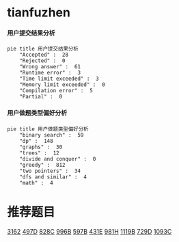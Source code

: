 # tianfuzhen

<!-- tabs:start -->



#### **用户提交结果分析**

```mermaid
pie title 用户提交结果分析
    "Accepted" :  28
    "Rejected" :  0
    "Wrong answer" :  61
    "Runtime error" :  3
    "Time limit exceeded" :  3
    "Memory limit exceeded" :  0
    "Compilation error" :  5
    "Partial" :  0
```

#### **用户做题类型偏好分析**

```mermaid
pie title 用户做题类型偏好分析
    "binary search" :  59
    "dp" :  148
    "graphs" :  30
    "trees" :  12
    "divide and conquer" :  0
    "greedy" :  812
    "two pointers" :  34
    "dfs and similar" :  4
    "math" :  4
```



<!-- tabs:end -->
# 推荐题目
[3162](https://codeforces.com/contest/316/problem/2)
[497D](https://codeforces.com/contest/497/problem/D)
[828C](https://codeforces.com/contest/828/problem/C)
[996B](https://codeforces.com/contest/996/problem/B)
[597B](https://codeforces.com/contest/597/problem/B)
[431E](https://codeforces.com/contest/431/problem/E)
[981H](https://codeforces.com/contest/981/problem/H)
[1119B](https://codeforces.com/contest/1119/problem/B)
[729D](https://codeforces.com/contest/729/problem/D)
[1093C](https://codeforces.com/contest/1093/problem/C)
